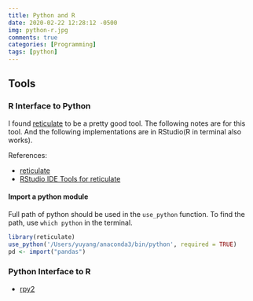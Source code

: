 ```yaml
---
title: Python and R
date: 2020-02-22 12:28:12 -0500
img: python-r.jpg
comments: true
categories: [Programming]
tags: [python]
---
```


## Tools

### R Interface to Python

I found [reticulate](https://blog.rstudio.com/tags/reticulate) to be a pretty good tool. The following notes are for this tool. And the following implementations are in RStudio(R in terminal also works).

References:
- [reticulate](https://blog.rstudio.com/tags/reticulate)
- [RStudio IDE Tools for reticulate](https://rstudio.github.io/reticulate/articles/rstudio_ide.html)


#### Import a python module
Full path of python should be used in the `use_python` function. To find the path, use `which python` in the terminal.
``` r
library(reticulate)
use_python('/Users/yuyang/anaconda3/bin/python', required = TRUE)
pd <- import("pandas")
```



### Python Interface to R

- [rpy2](https://rpy2.bitbucket.io/)




